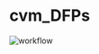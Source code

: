 # cvm_DFPs

![workflow](https://github.com/viniciusbelchior0/cvm_DFPs/blob/main/references/diagrama_cvm-dfps.drawio.png)

